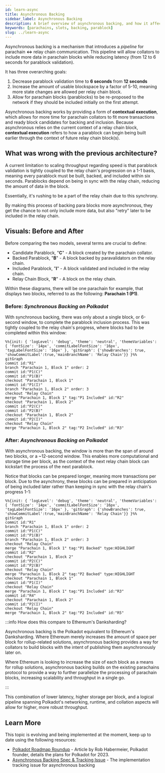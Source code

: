 ```yaml
---
id: learn-async
title: Asynchronous Backing
sidebar_label: Asynchronous Backing
description: A brief overview of asynchronous backing, and how it affects Polkadot's scalability.
keywords: [parachains, slots, backing, parablock]
slug: ../learn-async
---
```


Asynchronous backing is a mechanism that introduces a _pipeline_ for parachain **<->** relay chain
communication. This pipeline will allow collators to include more data in parachain blocks while
reducing latency (from 12 to 6 seconds for parablock validation).

It has three overarching goals:

1. Decrease parablock validation time to **6 seconds** from **12 seconds**
2. Increase the amount of usable blockspace by a factor of 5-10, meaning more state changes are
   allowed per relay chain block.
3. Allow for parachain blocks (parablocks) to be re-proposed to the network if they should be
   included initially on the first attempt.

Asynchronous backing works by providing a form of **contextual execution**, which allows for more
time for parachain collators to fit more transactions and ready block candidates for backing and
inclusion. Because asynchronous relies on the current context of a relay chain block, **contextual
execution** refers to how a parablock can begin being built earlier through the context of future
relay chain block(s).

## What was wrong with the previous architecture?

A current limitation to scaling throughput regarding speed is that parablock validation is tightly
coupled to the relay chain's progression on a 1-1 basis, meaning every parablock must be built,
backed, and included within six seconds. Parablocks depend on being in sync with the relay chain,
reducing the amount of data in the block.

Essentially, it's rushing to be a part of the relay chain due to this synchrony.

By making this process of backing para blocks more asynchronous, they get the chance to not only
include more data, but also "retry" later to be included in the relay chain.

## Visuals: Before and After

Before comparing the two models, several terms are crucial to define:

- Candidate Parablock, "**C**" - A block created by the parachain collator.
- Backed Parablock, "**B**" - A block backed by paravalidators on the relay chain.
- Included Parablock, "**I**" - A block validated and included in the relay chain.
- Relay Chain Block, "**R**" - A block on the relay chain.

Within these diagrams, there will be one parachain for example, that displays two blocks, referred
to as the following: **Parachain 1 (P1)**.

### Before: _Synchronous Backing on Polkadot_

With synchronous backing, there was only about a single block, or 6-second window, to complete the
parablock inclusion process. This was tightly coupled to the relay chain's progress, where blocks
had to be completed within this window:

```mermaid
%%{init: { 'logLevel': 'debug', 'theme': 'neutral', 'themeVariables': { 'fontSize': '14px', 'commitLabelFontSize': '16px', 'tagLabelFontSize': '16px' }, 'gitGraph': {'showBranches': true, 'showCommitLabel':true,'mainBranchName': 'Relay Chain'}} }%%
gitGraph
commit id:"R1"
branch "Parachain 1, Block 1" order: 2
commit id:"P1(C)"
commit id:"P1(B)"
checkout "Parachain 1, Block 1"
commit id:"P1(I)"
branch "Parachain 1, Block 2" order: 3
checkout "Relay Chain"
merge "Parachain 1, Block 1" tag:"P1 Included" id:"R2"
checkout "Parachain 1, Block 2"
commit id:"P2(C)"
commit id:"P2(B)"
checkout "Parachain 1, Block 2"
commit id:"P2(I)"
checkout "Relay Chain"
merge "Parachain 1, Block 2" tag:"P2 Included" id:"R3"
```

### After: _Asynchronous Backing on Polkadot_

With asynchronous backing, the window is more than the span of around two blocks, or a ~12-second
window. This enables more computational and storage time per block, as the context of the next relay
chain block can kickstart the process of the next parablock.

Notice that blocks can be prepared longer, meaning more transactions per block. Due to the
asynchrony, these blocks can be prepared in anticipation of being included later rather than keeping
in sync with the relay chain's progress 1-1:

```mermaid
%%{init: { 'logLevel': 'debug', 'theme': 'neutral', 'themeVariables': { 'fontSize': '14px', 'commitLabelFontSize': '16px', 'tagLabelFontSize': '16px' }, 'gitGraph': {'showBranches': true, 'showCommitLabel':true,'mainBranchName': 'Relay Chain'}} }%%
gitGraph
commit id:"R1"
branch "Parachain 1, Block 1" order: 2
commit id:"P1(C)"
commit id:"P1(B)"
branch "Parachain 1, Block 2" order: 3
checkout "Relay Chain"
merge "Parachain 1, Block 1" tag:"P1 Backed" type:HIGHLIGHT
commit id:"R2"
checkout "Parachain 1, Block 2"
commit id:"P2(C)"
commit id:"P2(B)"
checkout "Relay Chain"
merge "Parachain 1, Block 2" tag:"P2 Backed" type:HIGHLIGHT
checkout "Parachain 1, Block 1"
commit id:"P1(I)"
checkout "Relay Chain"
merge "Parachain 1, Block 1" tag:"P1 Included" id:"R3"
commit id:"R4"
checkout "Parachain 1, Block 2"
commit id:"P2(I)"
checkout "Relay Chain"
merge "Parachain 1, Block 2" tag:"P2 Included" id:"R5"
```

:::info How does this compare to Ethereum's Danksharding?

Asynchronous backing is the Polkadot equivalent to Ethereum's Danksharding. Where Ethereum merely
increases the amount of space per block for rollup-related solutions, asynchronous backing provides
a way for collators to build blocks with the intent of publishing them asynchronously later on.

Where Ethereum is looking to increase the size of each block as a means for rollup solutions,
asynchronous backing builds on the existing parachains protocol to provide a way to further
parallelize the processing of parachain blocks, increasing scalability and throughput in a single
go.

:::

This combination of lower latency, higher storage per block, and a logical pipeline spanning
Polkadot's networking, runtime, and collation aspects will allow for higher, more robust throughput.

## Learn More

This topic is evolving and being implemented at the moment, keep up to date using the following
resources:

- [Polkadot Roadmap Roundup](https://polkadot.network/blog/polkadot-roadmap-roundup) - Article by
  Rob Habermeier, Polkadot founder, details the plans for Polkadot for 2023.
- [Asynchronous Backing Spec & Tracking Issue](https://github.com/paritytech/polkadot/issues/3779) -
  The implementation tracking issue for asynchronous backing

